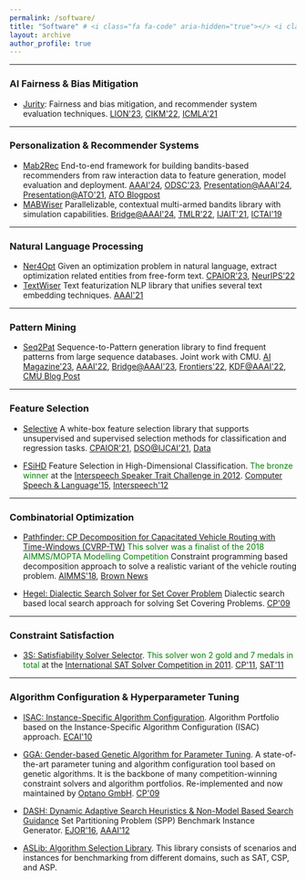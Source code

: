 ```yaml
---
permalink: /software/
title: "Software" # <i class="fa fa-code" aria-hidden="true"></> <i class="fa fa-code-fork" aria-hidden="true"></i> <i class="fa fa-terminal" aria-hidden="true"></i> 
layout: archive
author_profile: true
---
```


---

### AI Fairness & Bias Mitigation

- [Jurity](https://github.com/fidelity/jurity): Fairness and bias mitigation, and recommender system evaluation techniques. [LION'23](https://link.springer.com/chapter/10.1007/978-3-031-44505-7_29), [CIKM'22](https://ceur-ws.org/Vol-3318/short6.pdf), [ICMLA'21](https://ieeexplore.ieee.org/abstract/document/9680169)

---

### Personalization & Recommender Systems

- [Mab2Rec](https://github.com/fidelity/mab2rec#mab2rec-multi-armed-bandits-recommender) End-to-end framework for building bandits-based recommenders from raw interaction data to feature generation, model evaluation and deployment. [AAAI'24](https://ojs.aaai.org/index.php/AAAI/article/view/30341), [ODSC'23](https://odsc.com/speakers/mab2rec-a-modular-approach-to-building-bandit-based-recommenders/), [Presentation@AAAI'24](https://underline.io/lecture/91479-building-higher-order-abstractions-from-the-components-of-recommender-systems), [Presentation@ATO'21](https://www.youtube.com/watch?v=54d_YUalvOA), [ATO Blogpost](https://2022.allthingsopen.org/introducing-mab2rec-a-multi-armed-bandit-recommender-library/)
- [MABWiser](https://github.com/fidelity/mabwiser) Parallelizable, contextual multi-armed bandits library with simulation capabilities. [Bridge@AAAI'24](http://osullivan.ucc.ie/CPML2024/papers/06.pdf), [TMLR'22](https://openreview.net/pdf?id=sX9d3gfwtE), [IJAIT'21](https://www.worldscientific.com/doi/abs/10.1142/S0218213021500214), [ICTAI'19](https://ieeexplore.ieee.org/document/8995418)

---

### Natural Language Processing

- [Ner4Opt](https://github.com/skadio/ner4opt) Given an optimization problem in natural language, extract optimization related entities from free-form text. [CPAIOR'23](https://github.com/skadio/ner4opt/blob/main/docs/%5BCPAIOR%202023%5D%20Ner4Opt%20Paper.pdf), [NeurIPS'22](https://github.com/skadio/ner4opt/blob/main/docs/%5BNeurIPS%202022%5D%20Ner4Opt%20Poster.pdf)
- [TextWiser](https://github.com/fidelity/textwiser) Text featurization NLP library that unifies several text embedding techniques. [AAAI'21](https://ojs.aaai.org/index.php/AAAI/article/view/17814)

---

### Pattern Mining 

- [Seq2Pat](https://github.com/fidelity/seq2pat) Sequence-to-Pattern generation library to find frequent patterns from large sequence databases. Joint work with CMU. [AI Magazine'23](https://onlinelibrary.wiley.com/doi/epdf/10.1002/aaai.12081), [AAAI'22](https://ojs.aaai.org/index.php/AAAI/article/view/21542), [Bridge@AAAI'23](http://osullivan.ucc.ie/CPML2023/submissions/09.pdf), [Frontiers'22](https://www.frontiersin.org/articles/10.3389/frai.2022.868085/full), [KDF@AAAI'22](https://arxiv.org/abs/2201.09178), [CMU Blog Post](https://www.cmu.edu/tepper/news/stories/2023/may/fidelity-ai.html)

---

### Feature Selection 

- [Selective](https://github.com/fidelity/selective) A white-box feature selection library that supports unsupervised and supervised selection methods for classification and regression tasks. [CPAIOR'21](https://link.springer.com/chapter/10.1007/978-3-030-78230-6_27), [DSO@IJCAI'21](https://arxiv.org/abs/2112.03105), [Data](https://huggingface.co/datasets/skadio/optimized_item_selection)

- [FSiHD](http://users.spa.aalto.fi/jpohjala/featureselection/) Feature Selection in High-Dimensional Classification. <span style="color:green">The bronze winner</span> at the [Interspeech Speaker Trait Challenge in 2012](http://www5.informatik.uni-erlangen.de/Forschung/Publikationen/2012/Schuller12-TI2.pdf). [Computer Speech & Language'15](https://www.sciencedirect.com/science/article/abs/pii/S0885230813001113), [Interspeech'12](https://users.aalto.fi/~jpohjala/publications/is12stc.pdf)

---

### Combinatorial Optimization

- [Pathfinder: CP Decomposition for Capacitated Vehicle Routing with Time-Windows (CVRP-TW)](https://github.com/skadio/pathfinder) <span style="color:green">This solver was a finalist of the 2018 AIMMS/MOPTA Modelling Competition</span> Constraint programming based decomposition approach to solve a realistic variant of the vehicle routing problem. [AIMMS'18](https://arxiv.org/pdf/2106.16176.pdf), [Brown News](https://awards.cs.brown.edu/2021/08/11/brown-cs-team-takes-third-place-thirteenth-modeling-and-optimization-competition/)
 
- [Hegel: Dialectic Search Solver for Set Cover Problem](https://github.com/skadio/hegel) Dialectic search based local search approach for solving Set Covering Problems. [CP'09](https://link.springer.com/chapter/10.1007/978-3-642-04244-7_39)

---

### Constraint Satisfaction 

- [3S: Satisfiability Solver Selector](https://sites.google.com/site/yurimalitsky/downloads). <span style="color:green">This solver won 2 gold and 7 medals in total</span> at the [International SAT Solver Competition in 2011](http://www.satcompetition.org/). [CP'11](https://link.springer.com/chapter/10.1007%2F978-3-642-23786-7_35), [SAT'11](http://link.springer.com/chapter/10.1007%2F978-3-642-21581-0_33)

--- 

### Algorithm Configuration & Hyperparameter Tuning

- [ISAC: Instance-Specific Algorithm Configuration](https://sites.google.com/site/yurimalitsky/downloads). Algorithm Portfolio based on the Instance-Specific Algorithm Configuration (ISAC) approach. [ECAI'10](https://ebooks.iospress.nl/publication/5873)

- [GGA: Gender-based Genetic Algorithm for Parameter Tuning](https://github.com/OPTANO/optano.algorithm.tuner). A state-of-the-art parameter tuning and algorithm configuration tool based on genetic algorithms. It is the backbone of many competition-winning constraint solvers and algorithm portfolios. Re-implemented and now maintained by [Optano GmbH](https://optano.com/). [CP'09](http://link.springer.com/chapter/10.1007%2F978-3-642-04244-7_14)

- [DASH: Dynamic Adaptive Search Heuristics & Non-Model Based Search Guidance](https://github.com/skadio/set-partitioning-instance-generator) Set Partitioning Problem (SPP) Benchmark Instance Generator. [EJOR'16](http://link.springer.com/article/10.1007%2Fs10601-015-9211-0), [AAAI'12](http://www.aaai.org/ocs/index.php/AAAI/AAAI12/paper/view/5082)

- [ASLib: Algorithm Selection Library](https://github.com/coseal/aslib_data). This library consists of scenarios and instances for benchmarking from different domains, such as SAT, CSP, and ASP. 
